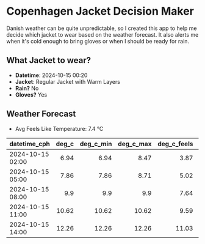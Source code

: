 
# Copenhagen Jacket Decision Maker

Danish weather can be quite unpredictable, so I created this app to help me decide which jacket to wear based on the weather forecast. 
It also alerts me when it's cold enough to bring gloves or when I should be ready for rain.

## What Jacket to wear?

- **Datetime**: 2024-10-15 00:20
- **Jacket**: Regular Jacket with Warm Layers
- **Rain?** No
- **Gloves?** Yes

## Weather Forecast
- Avg Feels Like Temperature: 7.4 °C

| datetime_cph     |   deg_c |   deg_c_min |   deg_c_max |   deg_c_feels | weather   | wind   | rain   |
|:-----------------|--------:|------------:|------------:|--------------:|:----------|:-------|:-------|
| 2024-10-15 02:00 |    6.94 |        6.94 |        8.47 |          3.87 | Clouds    | Low    | None   |
| 2024-10-15 05:00 |    7.86 |        7.86 |        8.71 |          5.02 | Clouds    | Low    | None   |
| 2024-10-15 08:00 |    9.9  |        9.9  |        9.9  |          7.64 | Clouds    | Low    | None   |
| 2024-10-15 11:00 |   10.62 |       10.62 |       10.62 |          9.59 | Clouds    | Low    | None   |
| 2024-10-15 14:00 |   12.26 |       12.26 |       12.26 |         11.03 | Clouds    | Low    | None   |
        